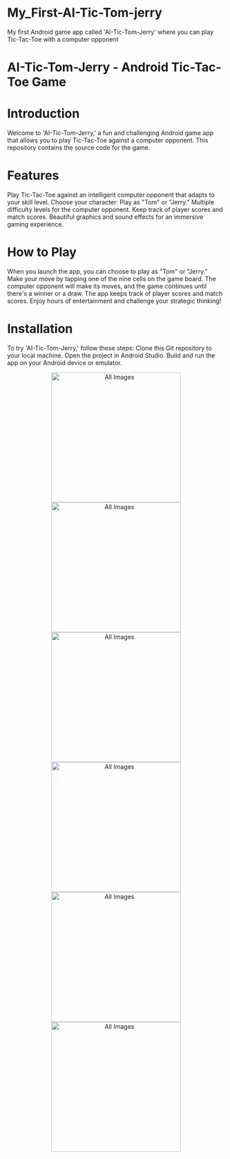 # My_First-AI-Tic-Tom-jerry
My first Android game app called 'AI-Tic-Tom-Jerry' where you can play Tic-Tac-Toe with a computer opponent

# AI-Tic-Tom-Jerry - Android Tic-Tac-Toe Game
# Introduction
Welcome to 'AI-Tic-Tom-Jerry,' a fun and challenging Android game app that allows you to play Tic-Tac-Toe against a computer opponent. This repository contains the source code for the game.

# Features
Play Tic-Tac-Toe against an intelligent computer opponent that adapts to your skill level.
Choose your character: Play as "Tom" or "Jerry."
Multiple difficulty levels for the computer opponent.
Keep track of player scores and match scores.
Beautiful graphics and sound effects for an immersive gaming experience.
# How to Play
When you launch the app, you can choose to play as "Tom" or "Jerry."
Make your move by tapping one of the nine cells on the game board.
The computer opponent will make its moves, and the game continues until there's a winner or a draw.
The app keeps track of player scores and match scores.
Enjoy hours of entertainment and challenge your strategic thinking!
# Installation
To try 'AI-Tic-Tom-Jerry,' follow these steps:
Clone this Git repository to your local machine.
Open the project in Android Studio.
Build and run the app on your Android device or emulator.
 <p align="center">
  <img src="![img0](https://github.com/Noor-ulain555/My_First-AI-Tic-Tom-jerry/assets/145388440/110d4e7f-d26a-4856-a7d7-48550915c006)
" alt="All Images" width="300" />
    <img src="![img6](https://github.com/Noor-ulain555/My_First-AI-Tic-Tom-jerry/assets/145388440/f800f1b0-fb67-4885-b5e7-4487f2cbed7b)
" alt="All Images" width="300" />
    <img src="![img1](https://github.com/Noor-ulain555/My_First-AI-Tic-Tom-jerry/assets/145388440/00a3ccab-fced-4891-8220-a39df0c2705b)
" alt="All Images" width="300" />
    <img src="![img3](https://github.com/Noor-ulain555/My_First-AI-Tic-Tom-jerry/assets/145388440/169e4379-bce2-4c30-9d1e-ddb1911148c9)
" alt="All Images" 
width="300" />
<img src="![img4](https://github.com/Noor-ulain555/My_First-AI-Tic-Tom-jerry/assets/145388440/f6bfe88f-1536-42c4-a565-4d48a3a4c883)
" alt="All Images" 
width="300" />
<img 
	src="	![img5](https://github.com/Noor-ulain555/My_First-AI-Tic-Tom-jerry/assets/145388440/f87b04ef-0d20-491e-9161-6fa2e9e5843a)
" alt="All Images" 
width="300" />
</p>

